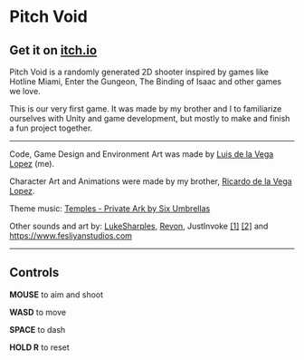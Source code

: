# Pitch Void

## Get it on [itch.io](https://papaluisre.itch.io/pitch-void)

Pitch Void is a randomly generated 2D shooter inspired by games like Hotline Miami, Enter the Gungeon, The Binding of Isaac and other games we love.

This is our very first game. It was made by my brother and I to familiarize ourselves with Unity and game development, but mostly to make and finish a fun project together.

---

Code, Game Design and Environment Art was made by [Luis de la Vega Lopez](https://twitter.com/papaluisre) (me).

Character Art and Animations were made by my brother, [Ricardo de la Vega Lopez](https://twitter.com/delavega17R).

Theme music: [Temples - Private Ark by Six Umbrellas](https://freemusicarchive.org/music/Six_Umbrellas/Private_Ark/06_Six_Umbrellas_-_Temples)

Other sounds and art by: [LukeSharples](https://freesound.org/people/LukeSharples/sounds/145619/), [Revon](https://opengameart.org/content/fireball-3), JustInvoke [[1]](https://freesound.org/people/JustInvoke/sounds/446108/) [[2]](https://freesound.org/people/JustInvoke/sounds/446110/) and <https://www.fesliyanstudios.com>

---

## Controls

**MOUSE** to aim and shoot

**WASD** to move

**SPACE** to dash

**HOLD R** to reset
